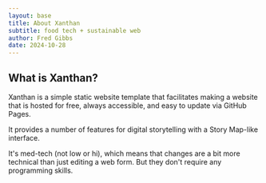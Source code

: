 ```yaml
---
layout: base
title: About Xanthan
subtitle: food tech + sustainable web
author: Fred Gibbs
date: 2024-10-28
---
```


## What is Xanthan?
Xanthan is a simple static website template that facilitates making a website that is hosted for free, always accessible, and easy to update via GitHub Pages. 

It provides a number of features for digital storytelling with a Story Map-like interface. 

It's med-tech (not low or hi), which means that changes are a bit more technical than just editing a web form. But they don't require any programming skills. 

